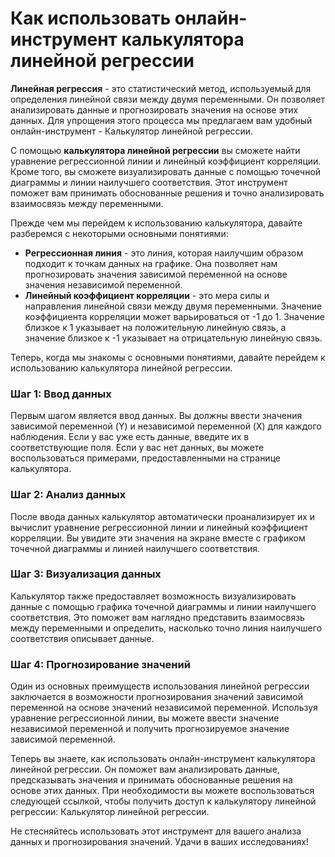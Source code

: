Как использовать онлайн-инструмент калькулятора линейной регрессии
==================================================================

**Линейная регрессия** - это статистический метод, используемый для определения линейной связи между двумя переменными. Он позволяет анализировать данные и прогнозировать значения на основе этих данных. Для упрощения этого процесса мы предлагаем вам удобный онлайн-инструмент - Калькулятор линейной регрессии.

С помощью **калькулятора линейной регрессии** вы сможете найти уравнение регрессионной линии и линейный коэффициент корреляции. Кроме того, вы сможете визуализировать данные с помощью точечной диаграммы и линии наилучшего соответствия. Этот инструмент поможет вам принимать обоснованные решения и точно анализировать взаимосвязь между переменными.

Прежде чем мы перейдем к использованию калькулятора, давайте разберемся с некоторыми основными понятиями:

- **Регрессионная линия** - это линия, которая наилучшим образом подходит к точкам данных на графике. Она позволяет нам прогнозировать значения зависимой переменной на основе значения независимой переменной.
- **Линейный коэффициент корреляции** - это мера силы и направления линейной связи между двумя переменными. Значение коэффициента корреляции может варьироваться от -1 до 1. Значение близкое к 1 указывает на положительную линейную связь, а значение близкое к -1 указывает на отрицательную линейную связь.

Теперь, когда мы знакомы с основными понятиями, давайте перейдем к использованию калькулятора линейной регрессии.

### Шаг 1: Ввод данных

Первым шагом является ввод данных. Вы должны ввести значения зависимой переменной (Y) и независимой переменной (X) для каждого наблюдения. Если у вас уже есть данные, введите их в соответствующие поля. Если у вас нет данных, вы можете воспользоваться примерами, предоставленными на странице калькулятора.

### Шаг 2: Анализ данных

После ввода данных калькулятор автоматически проанализирует их и вычислит уравнение регрессионной линии и линейный коэффициент корреляции. Вы увидите эти значения на экране вместе с графиком точечной диаграммы и линией наилучшего соответствия.

### Шаг 3: Визуализация данных

Калькулятор также предоставляет возможность визуализировать данные с помощью графика точечной диаграммы и линии наилучшего соответствия. Это поможет вам наглядно представить взаимосвязь между переменными и определить, насколько точно линия наилучшего соответствия описывает данные.

### Шаг 4: Прогнозирование значений

Один из основных преимуществ использования линейной регрессии заключается в возможности прогнозирования значений зависимой переменной на основе значений независимой переменной. Используя уравнение регрессионной линии, вы можете ввести значение независимой переменной и получить прогнозируемое значение зависимой переменной.

Теперь вы знаете, как использовать онлайн-инструмент калькулятора линейной регрессии. Он поможет вам анализировать данные, предсказывать значения и принимать обоснованные решения на основе этих данных. При необходимости вы можете воспользоваться следующей ссылкой, чтобы получить доступ к калькулятору линейной регрессии: Калькулятор линейной регрессии.

Не стесняйтесь использовать этот инструмент для вашего анализа данных и прогнозирования значений. Удачи в ваших исследованиях!